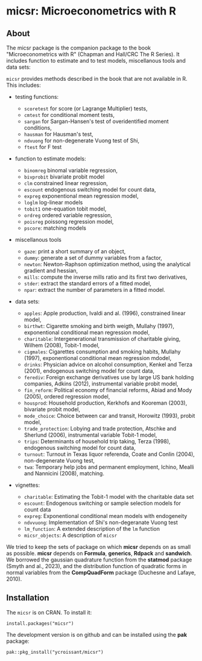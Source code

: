 # **micsr**: Microeconometrics with R

## About

The micsr package is the companion package to the book
"Microeconometrics with R" (Chapman and Hall/CRC The R Series). It
includes function to estimate and to test models, miscellanous
tools and data sets:

`micsr` provides methods described in the book that are not available in R. This includes:

- testing functions:
  - `scoretest` for score (or Lagrange Multiplier) tests,
  - `cmtest` for conditional moment tests,
  - `sargan` for Sargan-Hansen's test of overidentified moment
    conditions,
  - `hausman` for Hausman's test,
  - `ndvuong` for non-degenerate Vuong test of Shi,
  - `ftest` for F test

- function to estimate models:
  - `binomreg` binomal variable regression,
  - `bivprobit` bivariate probit model
  - `clm` constrained linear regression,
  - `escount` endogenous switching model for count data,
  - `expreg` exponentional mean regression model,
  - `loglm` log-linear models
  - `tobit1` one-equation tobit model,
  - `ordreg` ordered variable regression,
  - `poisreg` poissong regression model,
  - `pscore`: matching models

- miscellanous tools

  - `gaze`: print a short summary of an object,
  - `dummy`: generate a set of dummy variables from a factor,
  - `newton`: Newton-Raphson optimization method, using the analytical gradient and hessian,
  - `mills`: compute the inverse mills ratio and its first two derivatives,
  - `stder`: extract the standard errors of a fitted model,
  - `npar`: extract the number of parameters in a fitted model.

- data sets:
  - `apples`: Apple production, Ivaldi and al. (1996), constrained
  linear model,
  - `birthwt`: Cigarette smoking and birth weigth, Mullahy
(1997), exponentional conditional mean regression model,
  - `charitable`: Intergenerational transmission of charitable
giving, Wilhem (2008), Tobit-1 model,
  - `cigmales`: Cigarettes consumption and smoking habits, 
Mullahy (1997), exponentional conditional mean regression mdodel,
  - `drinks`: Physician advice on alcohol consumption, Kenkel and
Terza (2001), endogenous switching model for count data,
  - `ferediv`: Foreign exchange derivatives use by large US bank
holding companies, Adkins (2012), instrumental variable probit
model,
  - `fin_reform`: Political economy of financial reforms, Abiad and
Mody (2005), ordered regression model,
  - `housprod`: Household production, Kerkhofs and Kooreman (2003),
bivariate probit model,
  - `mode_choice`: Choice between car and transit, Horowitz (1993),
probit model,
  - `trade_protection`: Lobying and trade protection, Atschke and
Sherlund (2006), instrumental variable Tobit-1 model,
  - `trips`: Determinants of household trip taking, Terza (1998),
endogenous switching model for count data,
  - `turnout`: Turnout in Texas liquor referenda, Coate and Conlin
(2004), non-degenerate Vuong test,
  - `twa`: Temporary help jobs and permanent employment, Ichino,
Mealli and Nannicini (2008), matching.

- vignettes:
  - `charitable`: Estimating the Tobit-1 model with the charitable
data set
  - `escount`: Endogenous switching or sample selection models for
count data
  - `expreg`: Exponentional conditional mean models with endogeneity
  - `ndvvuong`: Implementation of Shi's non-degeranate Vuong test
  - `lm_function`: A extended description of the `lm` function
  - `micsr_objects`: A description of `micsr`



We tried to keep the sets of package on which **micsr** depends on as
small as possible. **micsr** depends on **Formula**, **generics**,
**Rdpack** and **sandwich**. We borrowed the
gaussian quadrature function from the **statmod** package (Smyth and
al., 2023), and the distribution function of quadratic forms in normal
variables from the **CompQuadForm** package (Duchesne and Lafaye,
2010).

<!-- , **knitr**, **sandwich** and on a subset of the -->
<!-- **tidyverse** metapackage (**ggplot2**, **dplyr**, **purrr**, -->
<!-- **tidyselect**, **magrittr**, **tibble**, **rlang**) -->



## Installation

The `micsr` is on CRAN. To install it:


```{r }
install.packages("micsr")
```

The development version is on github and can be installed using the
**pak** package:

```
pak::pkg_install("ycroissant/micsr")
```
